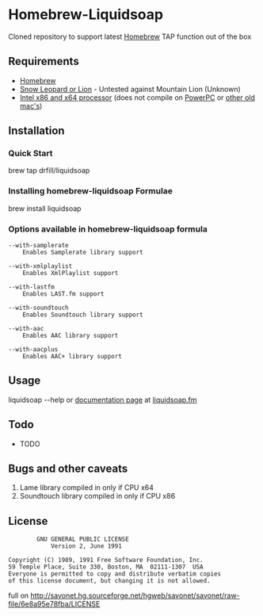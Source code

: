 # Homebrew-Liquidsoap

Cloned repository to support latest [Homebrew][homebrewhome] TAP function out of the box

## Requirements

* [Homebrew][homebrew]
* [Snow Leopard or Lion][apple] - Untested against Mountain Lion (Unknown)
* [Intel x86 and x64 processor][intel] (does not compile on [PowerPC][ppc] or [other old mac's][oldmacs])

## Installation

### Quick Start

brew tap drfill/liquidsoap

### Installing homebrew-liquidsoap Formulae

brew install liquidsoap

### Options available in homebrew-liquidsoap formula

	--with-samplerate
		Enables Samplerate library support

	--with-xmlplaylist
		Enables XmlPlaylist support

	--with-lastfm
		Enables LAST.fm support

	--with-soundtouch
		Enables Soundtouch library support

	--with-aac
		Enables AAC library support

	--with-aacplus
		Enables AAC+ library support

## Usage

liquidsoap --help or [documentation page][docs] at [liquidsoap.fm](http://liquidsoap.fm)

## Todo

* TODO

## Bugs and other caveats

1. Lame library compiled in only if CPU x64
2. Soundtouch library compiled in only if CPU x86

## License

			GNU GENERAL PUBLIC LICENSE
				Version 2, June 1991
			
	Copyright (C) 1989, 1991 Free Software Foundation, Inc.
	59 Temple Place, Suite 330, Boston, MA  02111-1307  USA
	Everyone is permitted to copy and distribute verbatim copies
	of this license document, but changing it is not allowed.

full on http://savonet.hg.sourceforge.net/hgweb/savonet/savonet/raw-file/6e8a95e78fba/LICENSE


[homebrewhome]:http://mxcl.github.com/homebrew/
[homebrew]:https://github.com/mxcl/homebrew/wiki/installation
[apple]:http://apple.com
[intel]:http://intel.com
[ppc]:https://www-01.ibm.com/chips/techlib/techlib.nsf/products/PowerPC
[oldmacs]:http://myoldmac.net/cgi-data/gal/index.php
[docs]:http://liquidsoap.fm/doc-1.0.0/documentation.html
